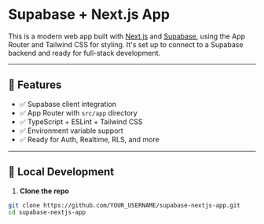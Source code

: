 # Supabase + Next.js App

This is a modern web app built with [Next.js](https://nextjs.org/) and [Supabase](https://supabase.com/), using the App Router and Tailwind CSS for styling. It's set up to connect to a Supabase backend and ready for full-stack development.

---

## 🚀 Features

- ✅ Supabase client integration
- ✅ App Router with `src/app` directory
- ✅ TypeScript + ESLint + Tailwind CSS
- ✅ Environment variable support
- ✅ Ready for Auth, Realtime, RLS, and more

---

## 🧪 Local Development

1. **Clone the repo**

```bash
git clone https://github.com/YOUR_USERNAME/supabase-nextjs-app.git
cd supabase-nextjs-app
